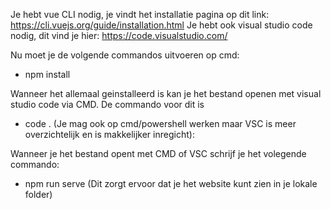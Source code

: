 Je hebt vue CLI nodig, je vindt het installatie pagina op dit link: 
https://cli.vuejs.org/guide/installation.html
Je hebt ook visual studio code nodig, dit vind je hier: 
https://code.visualstudio.com/

Nu moet je de volgende commandos uitvoeren op cmd:
- npm install

Wanneer het allemaal geinstalleerd is kan je het bestand openen met visual studio code via CMD. De commando voor dit is
- code .
(Je mag ook op cmd/powershell werken maar VSC is meer overzichtelijk en is makkelijker inregicht):

Wanneer je het bestand opent met CMD of VSC schrijf je het volegende commando:
- npm run serve
(Dit zorgt ervoor dat je het website kunt zien in je lokale folder)
